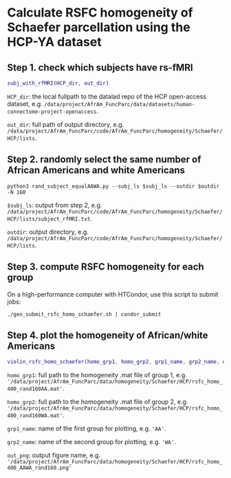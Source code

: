 # Calculate RSFC homogeneity of Schaefer parcellation using the HCP-YA dataset

## Step 1. check which subjects have rs-fMRI

```matlab
subj_with_rfMRI(HCP_dir, out_dir)
```

`HCP_dir`: the local fullpath to the datalad repo of the HCP open-access dataset, e.g. `/data/project/AfrAm_FuncParc/data/datasets/human-connectome-project-openaccess`.

`out_dir`: full path of output directory, e.g. `/data/project/AfrAm_FuncParc/code/AfrAm_FuncParc/homogeneity/Schaefer/HCP/lists`.

## Step 2. randomly select the same number of African Americans and white Americans

```
python3 rand_subject_equalAAWA.py --subj_ls $subj_ls --outdir $outdir -N 160
```

`$subj_ls`: output from step 2, e.g. `/data/project/AfrAm_FuncParc/code/AfrAm_FuncParc/homogeneity/Schaefer/HCP/lists/subject_rfMRI.txt`.

`outdir`: output directory, e.g. `/data/project/AfrAm_FuncParc/code/AfrAm_FuncParc/homogeneity/Schaefer/HCP/lists`.

## Step 3. compute RSFC homogeneity for each group

On a high-performance computer with HTCondor, use this script to submit jobs:

```
./gen_submit_rsfc_homo_schaefer.sh | condor_submit
```

## Step 4. plot the homogeneity of African/white Americans

```matlab
violin_rsfc_homo_schaefer(homo_grp1, homo_grp2, grp1_name, grp2_name, out_png)
```

`homo_grp1`: full path to the homogeneity .mat file of group 1, e.g. `'/data/project/AfrAm_FuncParc/data/homogeneity/Schaefer/HCP/rsfc_homo_400_rand160AA.mat'`. 

`homo_grp2`: full path to the homogeneity .mat file of group 2, e.g. `'/data/project/AfrAm_FuncParc/data/homogeneity/Schaefer/HCP/rsfc_homo_400_rand160WA.mat'`.

`grp1_name`: name of the first group for plotting, e.g. `'AA'`.

`grp2_name`: name of the second group for plotting, e.g. `'WA'`.

`out_png`: output figure name, e.g. `'/data/project/AfrAm_FuncParc/data/homogeneity/Schaefer/HCP/rsfc_homo_400_AAWA_rand160.png'`